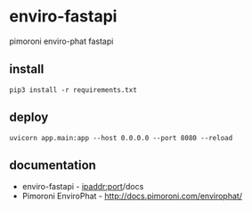 # enviro-fastapi
pimoroni enviro-phat fastapi

## install

`pip3 install -r requirements.txt`

## deploy

`uvicorn app.main:app --host 0.0.0.0 --port 8080 --reload`

## documentation

* enviro-fastapi - <ipaddr:port>/docs
* Pimoroni EnviroPhat - http://docs.pimoroni.com/envirophat/